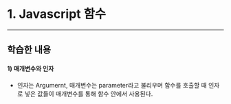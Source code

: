 # 1. Javascript 함수
***

## 학습한 내용

#### 1) 매개변수와 인자
- 인자는 Argumernt, 매개변수는 parameter라고 불리우며 함수를 호출할 때 인자로 넣은 값들이 매개변수를 통해
함수 안에서 사용된다.
